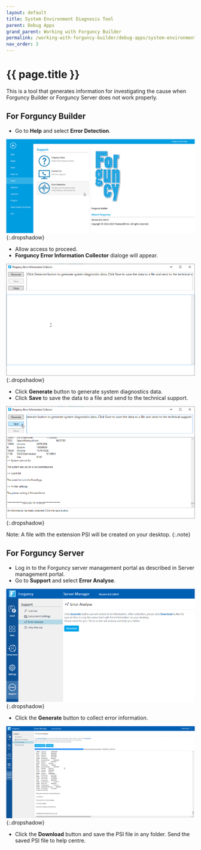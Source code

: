 ```yaml
---
layout: default
title: System Environment Diagnosis Tool
parent: Debug Apps
grand_parent: Working with Forguncy Builder
permalink: /working-with-forguncy-builder/debug-apps/system-environment-diagnosis-tool/
nav_order: 3
---
```


# {{ page.title }}

This is a tool that generates information for investigating the cause when Forguncy Builder or Forguncy Server does not work properly.

## For Forguncy Builder

- Go to **Help** and select **Error Detection**.

![builder-error-detection](/assets/images/product-images/builder-error-detection.png)
{:.dropshadow}

- Allow access to proceed.
- **Forguncy Error Information Collector** dialoge will appear.  

![Forguncy-error-information-collector](/assets/images/product-images/Forguncy-error-information-collector.png)
{:.dropshadow}

- Click **Generate** button to generate system diagnostics data. 
- Click **Save** to save the data to a file and send to the technical support.

![builder-generated-system-diagnostics-data](/assets/images/product-images/builder-generated-system-diagnostics-data.png)
{:.dropshadow}

Note: A file with the extension PSI will be created on your desktop.
{:.note}

## For Forguncy Server

- Log in to the Forguncy server management portal as described in Server management portal.
- Go to **Support** and select **Error Analyse**.

![server-error-analyse](/assets/images/product-images/server-error-analyse.png)
{:.dropshadow}

- Click the **Generate** button to collect error information.

![server-error-analyse-report](/assets/images/product-images/server-error-analyse-report.png)
{:.dropshadow}

- Click the **Download** button and save the PSI file in any folder. Send the saved PSI file to help centre.

